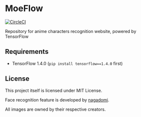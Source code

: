 # MoeFlow

[![CircleCI](https://circleci.com/gh/freedomofkeima/MoeFlow/tree/master.svg?style=shield)](https://circleci.com/gh/freedomofkeima/MoeFlow/tree/master)

Repository for anime characters recognition website, powered by TensorFlow

## Requirements

- TensorFlow 1.4.0 (`pip install tensorflow==1.4.0` first)

## License

This project itself is licensed under MIT License. 

Face recognition feature is developed by [nagadomi](https://github.com/nagadomi).

All images are owned by their respective creators.
